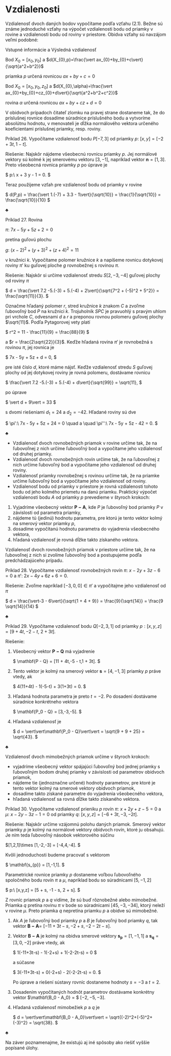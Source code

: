 # Vzdialenosti
Vzdialenosť dvoch daných bodov vypočítame podľa vzťahu (2.1). Bežne sú známe jednoduché vzťahy na výpočet vzdialenosti bodu od priamky v rovine a vzdialenosti bodu od roviny v priestore. Obidva vzťahy sú navzájom veľmi podobné:


Vstupné informácie a Výsledná vzdialenosť




Bod $X_{0} = [x_{0},y_{0}]$ a 		  $d(X_{0},p)=\frac{\vert ax_{0}+by_{0}+c\vert} {\sqrt{a^2+b^2}}$


priamka $p$ určená rovnicou $ax + by + c = 0$


Bod $X_{0}=[x_{0},y_{0},z_{0}]$ a 		 $d(X_{0},\alpha)=\frac{\vert ax_{0}+by_{0}+cz_{0}+d\vert}{\sqrt{a^2+b^2+c^2}}$


rovina $\alpha$ určená rovnicou $ax+by+cz+d=0$


V obidvoch prípadoch čitateľ zlomku na pravej strane dostaneme tak, že do príslušnej rovnice dosadíme súradnice príslušného bodu a vytvoríme absolútnu hodnotu, v menovateli je dĺžka normálového vektora určeného koeficientami príslušnej priamky, resp. roviny.

Príklad 26. Vypočítame vzdialenosť bodu $P[-7,3]$ od priamky $p:\ [x,y] = [-2+3t,1-t]$.

Riešenie: Najskôr nájdeme všeobecnú rovnicu priamky $p$. Jej normálové vektory sú kolmé k jej smerovému vektoru $[3,-1]$, napríklad vektor $\mathbf{n} = [1,3]$. Preto všeobecná rovnica priamky $p$ po úprave je

$ p:\ x + 3 y - 1 = 0. $

Teraz použijeme vzťah pre vzdialenosť bodu od priamky v rovine

$ d(P,p) = \frac{\vert 1.(-7) + 3.3 - 1\vert}{\sqrt{10}} = \frac{1}{\sqrt{10}} = \frac{\sqrt{10}}{10} $

$\clubsuit$

Príklad 27. Rovina

$\pi:\ 7x - 5y + 5z + 2 = 0$

pretína guľovú plochu

$g:\ (x-2)^2 + (y+3)^2 + (z+4)^2 = 11$

v kružnici $k$. Vypočítame polomer kružnice $k$ a napíšeme rovnicu dotykovej roviny $\pi'$ ku guľovej ploche $g$ rovnobežnej s rovinou $\pi$.

Riešenie: Najskôr si určíme vzdialenosť stredu $S[2,-3,-4]$ guľovej plochy od roviny $\pi$

$ d = \frac{\vert 7.2 -5.(-3) + 5.(-4) + 2\vert}{\sqrt{7^2 + (-5)^2 + 5^2}} = \frac{\sqrt{11}}{3}. $

Označme hľadaný polomer $r$, stred kružnice $k$ znakom $C$ a zvoľme ľubovoľný bod $P$ na kružnici $k$. Trojuholník $SPC$ je pravuohlý s pravým uhlom pri vrchole $C$, odvesnami $d$ a $r$ a preponou rovnou polomeru guľovej plochy $\sqrt{11}$. Podľa Pytagorovej vety platí

$ r^2 = 11 - \frac{11}{9} = \frac{88}{9} $

a $r = \frac{2\sqrt{22}}{3}$.
Keďže hľadaná rovina $\pi'$ je rovnobežná s rovinou $\pi$, jej rovnica je

$ 7x - 5y + 5z + d = 0, $

pre isté číslo $d$, ktoré máme nájsť. Keďže vzdialenosť stredu $S$ guľovej plochy od jej dotykovej roviny je rovná polomeru, dostávame rovnicu

$ \frac{\vert 7.2 -5.(-3) + 5.(-4) + d\vert}{\sqrt{99}} = \sqrt{11}, $

po úprave

$ \vert d + 9\vert = 33 $

s dvomi riešeniami $d_{1} = 24$ a $d_{2} = -42$. Hľadané roviny sú dve

$ \pi':\ 7x - 5y + 5z + 24 = 0 \quad a \quad \pi'':\ 7x - 5y + 5z - 42 = 0. $

$\clubsuit$

- Vzdialenosť dvoch rovnobežných priamok v rovine určíme tak, že na ľubovoľnej z nich určíme ľubovoľný bod a vypočítame jeho vzdialenosť od druhej priamky.
- Vzdialenosť dvoch rovnobežných rovín určíme tak, že na ľubovoľnej z nich určíme ľubovoľný bod a vypočítame jeho vzdialenosť od druhej roviny.
- Vzdialenosť priamky rovnobežnej s rovinou určíme tak, že na priamke určíme ľubovoľný bod a vypočítame jeho vzdialenosť od roviny.
- Vzdialenosť bodu od priamky v priestore je rovná vzdialenosti tohoto bodu od jeho kolmého priemetu na danú priamku. Praktický výpočet vzdialenosti bodu $A$ od priamky $p$ prevedieme v štyroch krokoch:

1. Vyjadríme všeobecný vektor $\mathbf{P - A}$, kde $P$ je ľubovoľný bod priamky $P$ v závislosti od parametra priamky,
2. nájdeme tú (jedinú) hodnotu parametra, pre ktorú je tento vektor kolmý na smerový vektor priamky $p$,
3. dosadíme vypočítanú hodnotu parametra do vyjadrenia všeobecného vektora,
4. hľadaná vzdialenosť je rovná dĺžke takto získaného vektora.

Vzdialenosť dvoch rovnobežných priamok v priestore určíme tak, že na ľubovoľnej z nich si zvolíme ľubovoľný bod a postupujeme podľa predchádzajúceho prípadu.

Príklad 28. Vypočítame vzdialenosť rovnobežných rovín $\pi:\ x - 2 y + 3 z - 6 = 0$ a $\pi':\ 2x - 4y + 6z + 6 = 0$.

Riešenie: Zvoľme napríklad $[-3,0,0] \in \pi'$ a vypočítajme jeho vzdialenosť od $\pi$

$ d = \frac{\vert-3 - 6\vert}{\sqrt{1 + 4 + 9}} = \frac{9}{\sqrt{14}} = \frac{9 \sqrt{14}}{14} $

$\clubsuit$

Príklad 29. Vypočítame vzdialenosť bodu $Q[-2,3,1]$ od priamky $p: [x,y,z] = [9 + 4t,-2 - t,$ $2 + 3t]$.

Riešenie:

1. Všeobecný vektor $\mathbf{P - Q}$ má vyjadrenie

    $ \mathbf{P - Q} = [11 + 4t,-5 - t,1 + 3t]. $

2. Tento vektor je kolmý na smerový vektor $\mathbf{s}=[4,-1,3]$ priamky $p$ práve vtedy, ak

    $ 4(11+4t) - 1(-5-t) + 3(1+3t) = 0. $

3. Hľadaná hodnota parametra je preto $t = -2$.
    Po dosadení dostávame súradnice konkrétneho vektora

    $ \mathbf{P_0 - Q} = [3,-3,-5]. $

4. Hľadaná vzdialenosť je

    $ d = \vert\vert\mathbf{P_0 - Q}\vert\vert = \sqrt{9 + 9 + 25} = \sqrt{43}. $

$\clubsuit$

Vzdialenosť dvoch mimobežných priamok určíme v štyroch krokoch:

- vyjadríme všeobecný vektor spájajúci ľubovoľný bod jednej priamky s ľubovoľným bodom druhej priamky v závislosti od parametrov obidvoch priamok,
- nájdeme tie (jednoznačne určené) hodnoty parametrov, pre ktoré je tento vektor kolmý na smerové vektory obidvoch priamok,
- dosadíme takto získané parametre do vyjadrenia všeobecného vektora,
- hľadaná vzdialenosť sa rovná dĺžke takto získaného vektora.

Príklad 30. Vypočítame vzdialenosť prieniku $p$ rovín $\pi:\ x + 2y + z - 5 = 0$ a $\mu:\ x - 2y - 3z - 1 = 0$ od priamky $q:\ [x,y,z] = [-6+3t,-3,-2t]$.

Riešenie: Najskôr určíme vzájomnú polohu daných priamok. Smerový vektor priamky $p$ je kolmý na normálové vektory obidvoch rovín, ktoré ju obsahujú. Je ním teda ľubovoľný násobok vektorového súčinu

$[1,2,1]\times [1,-2,-3] = [-4,4,-4]. $

Kvôli jednoduchosti budeme pracovať s vektorom

$ \mathbf{s_{p}} = [1,-1,1]. $

Parametrické rovnice priamky $p$ dostaneme voľbou ľubovoľného spoločného bodu rovín $\pi$ a $\mu$, napríklad bodu so súradnicami $[5,-1,2]$

$ p:\ [x,y,z] = [5 + s, -1 - s, 2 + s]. $

Z rovníc priamok $p$ a $q$ vidíme, že sú buď rôznobežné alebo mimobežné. Priamka $q$ pretína rovinu $\pi$ v bode so súradnicami $[45,-3,-34]$, ktorý neleží v rovine $\mu$. Preto priamka $q$ nepretína priamku $p$ a obidve sú mimobežné.

1. Ak $A$ je ľubovoľný bod priamky $p$ a $B$ je ľubovoľný bod priamky $q$, tak vektor $\mathbf{B - A} =$
    $[-11+3t-s,-2+s,-2-2t-s]$.
2. Vektor $\mathbf{B - A}$ je kolmý na obidva smerové vektory $\mathbf{s_p} = [1,-1,1]$ a $\mathbf{s_q} = [3,0,-2]$ práve vtedy, ak

    $ 1(-11+3t-s) - 1(-2+s) + 1(-2-2t-s) = 0 $

    a súčasne

    $ 3(-11+3t-s) + 0(-2+s) - 2(-2-2t-s) = 0. $

    Po úprave a riešení sústavy rovníc dostaneme hodnoty $s = -3$ a $t = 2$.
3. Dosadením vypočítaných hodnôt parametrov dostávame konkrétny vektor $\mathbf{B_0 - A_0} = $
    $[-2,-5,-3]$.
4. Hľadaná vzdialenosť mimobežiek $p$ a $q$ je

    $ d = \vert\vert\mathbf{B_0 - A_0}\vert\vert = \sqrt{(-2)^2+(-5)^2+(-3)^2} = \sqrt{38}. $

$\clubsuit$

Na záver poznamenajme, že existujú aj iné spôsoby ako riešiť vyššie popísané úlohy. 